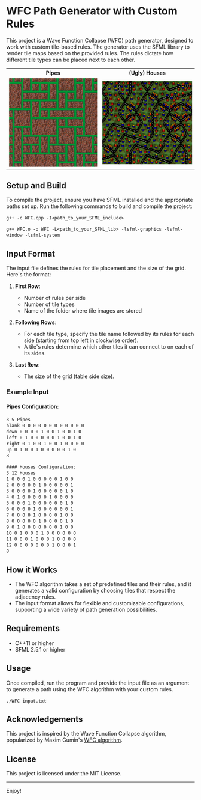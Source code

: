 # WFC Path Generator with Custom Rules

This project is a Wave Function Collapse (WFC) path generator, designed to work with custom tile-based rules. The generator uses the SFML library to render tile maps based on the provided rules. The rules dictate how different tile types can be placed next to each other.

<table>
  <tr>
    <th>Pipes</th>
    <th>(Ugly) Houses</th>
  </tr>
  <tr>
    <td><img src="Pipes.png" alt="Pipes" width="300"/></td>
    <td><img src="Houses.png" alt="Houses" width="300"/></td>
  </tr>
</table>


## Setup and Build

To compile the project, ensure you have SFML installed and the appropriate paths set up. Run the following commands to build and compile the project:

```text
g++ -c WFC.cpp -I<path_to_your_SFML_include>
```
```text
g++ WFC.o -o WFC -L<path_to_your_SFML_lib> -lsfml-graphics -lsfml-window -lsfml-system
```

## Input Format

The input file defines the rules for tile placement and the size of the grid. Here's the format:

1. **First Row**:
   - Number of rules per side
   - Number of tile types
   - Name of the folder where tile images are stored

2. **Following Rows**:
   - For each tile type, specify the tile name followed by its rules for each side (starting from top left in clockwise order).
   - A tile's rules determine which other tiles it can connect to on each of its sides.

3. **Last Row**:
   - The size of the grid (table side size).

### Example Input

#### Pipes Configuration:
```text
3 5 Pipes
blank 0 0 0 0 0 0 0 0 0 0 0 0
down 0 0 0 0 1 0 0 1 0 0 1 0
left 0 1 0 0 0 0 0 1 0 0 1 0
right 0 1 0 0 1 0 0 1 0 0 0 0
up 0 1 0 0 1 0 0 0 0 0 1 0
8
```
```text
#### Houses Configuration:
3 12 Houses
1 0 0 0 1 0 0 0 0 0 1 0 0
2 0 0 0 0 0 1 0 0 0 0 0 1
3 0 0 0 0 1 0 0 0 0 0 1 0
4 0 1 0 0 0 0 0 1 0 0 0 0
5 0 0 0 1 0 0 0 0 0 0 1 0
6 0 0 0 0 1 0 0 0 0 0 0 1
7 0 0 0 0 1 0 0 0 0 1 0 0
8 0 0 0 0 0 1 0 0 0 0 1 0
9 0 1 0 0 0 0 0 0 0 1 0 0
10 0 1 0 0 0 1 0 0 0 0 0 0
11 0 0 0 1 0 0 0 1 0 0 0 0
12 0 0 0 0 0 0 0 1 0 0 0 1
8
```

## How it Works

- The WFC algorithm takes a set of predefined tiles and their rules, and it generates a valid configuration by choosing tiles that respect the adjacency rules.
- The input format allows for flexible and customizable configurations, supporting a wide variety of path generation possibilities.

## Requirements

- C++11 or higher
- SFML 2.5.1 or higher

## Usage

Once compiled, run the program and provide the input file as an argument to generate a path using the WFC algorithm with your custom rules.

```text
./WFC input.txt
```

## Acknowledgements

This project is inspired by the Wave Function Collapse algorithm, popularized by Maxim Gumin's [WFC algorithm](https://github.com/mxgmn/WaveFunctionCollapse).

## License

This project is licensed under the MIT License.

---  

Enjoy!
